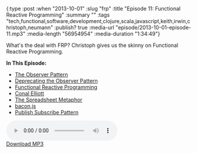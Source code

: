 {:type :post
 :when "2013-10-01"
 :slug "frp"
 :title "Episode 11: Functional Reactive Programming"
 :summary ""
 :tags "tech,functional,software,development,clojure,scala,javascript,keith,irwin,christoph,neumann"
 :publish? true
 :media-url "episode/2013-10-01-episode-11.mp3"
 :media-length "56954954"
 :media-duration "1:34:49"}

What's the deal with FRP? Christoph gives us the skinny on Functional
Reactive Programming.

**In This Episode:**

 - [The Observer Pattern][op]
 - [Deprecating the Observer Pattern][dop]
 - [Functional Reactive Programming][frp]
 - [Conal Elliott][ce]
 - [The Spreadsheet Metaphor][ss]
 - [bacon.js][bjs]
 - [Publish Subscribe Pattern][psp]

<div class="audio-wrapper">
  <audio controls>
    <source src="episode/2013-10-01-episode-11.mp3" type="audio/mpeg"/>
  </audio>
  <div class="audio-download">
    <a href="episode/2013-10-01-episode-11.mp3">Download MP3</a>
  </div>
</div>


[psp]: http://en.wikipedia.org/wiki/Publish-subscribe_pattern
[bjs]: https://github.com/baconjs/bacon.js
[op]: http://en.wikipedia.org/wiki/Observer_pattern
[dop]: http://lampwww.epfl.ch/~imaier/pub/DeprecatingObserversTR2010.pdf
[ss]: http://www.haskell.org/haskellwiki/FRP_explanation_using_reactive-banana#Reactive_programming_for_the_masses:_the_spreadsheet
[ce]: http://conal.net/papers/icfp97/
[frp]: http://en.wikipedia.org/wiki/Functional_reactive_programming
